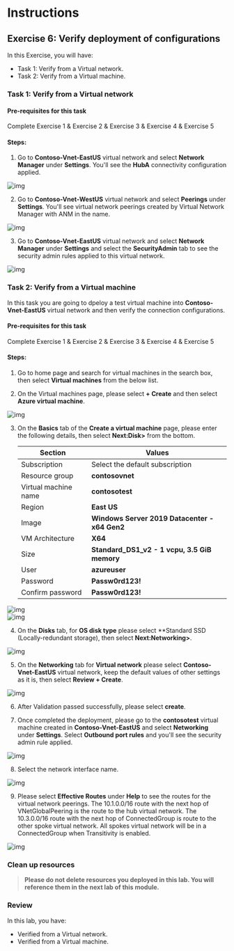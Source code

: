 # Instructions

## Exercise 6: Verify deployment of configurations


In this Exercise, you will have:

  + Task 1: Verify from a Virtual network.
  + Task 2: Verify from a Virtual machine.
   
### Task 1: Verify from a Virtual network

#### Pre-requisites for this task

Complete Exercise 1 & Exercise 2 & Exercise 3 & Exercise 4 & Exercise 5

#### Steps:

1. Go to **Contoso-Vnet-EastUS** virtual network and select **Network Manager** under **Settings**. You'll see the **HubA** connectivity configuration applied.

![img](../media/ver1.png)

2. Go to **Contoso-Vnet-WestUS** virtual network and select **Peerings** under **Settings**. You'll see virtual network peerings created by Virtual Network Manager with ANM in the name.

![img](../media/ver2.png)

3. Go to **Contoso-Vnet-EastUS** virtual network and select **Network Manager** under **Settings** and select the **SecurityAdmin** tab to see the security admin rules applied to this virtual network.

![img](../media/VER3.png)

### Task 2: Verify from a Virtual machine

In this task you are going to dpeloy a test virtual machine into **Contoso-Vnet-EastUS** virtual network and then verify the connection configurations.

#### Pre-requisites for this task

Complete Exercise 1 & Exercise 2 & Exercise 3 & Exercise 4 & Exercise 5

#### Steps:

1. Go to home page and search for virtual machines in the search box, then select **Virtual machines** from the below list.

2. On the Virtual machines page, please select **+ Create** and then select **Azure virtual machine**.

![img](../media/ver4.png)

3. On the **Basics** tab of the **Create a virtual machine** page, please enter the following details, then select **Next:Disk>** from the bottom.

    | Section | Values |
    | ------- | ------ |
    | Subscription | Select the default subscription |
    | Resource group | **contosovnet** |
    | Virtual machine name | **contosotest** |
    | Region | **East US** |
    | Image | **Windows Server 2019 Datacenter - x64 Gen2** |
    | VM Architecture | **X64** |
    | Size | **Standard_DS1_v2 - 1 vcpu, 3.5 GiB memory** |
    | User | **azureuser** |
    | Password | **Passw0rd123!** |
    | Confirm password | **Passw0rd123!** |
    
  ![img](../media/ver5.png)  
  ![img](../media/ver6.png)
  
4. On the **Disks** tab, for **OS disk type** please select **Standard SSD (Locally-redundant storage), then select **Next:Networking>**.

![img](../media/ver7.png)

5. On the **Networking** tab for **Virtual network** please select **Contoso-Vnet-EastUS** virtual network, keep the default values of other settings as it is, then select **Review + Create**.

![img](../media/ver8.png)  

6. After Validation passed successfully, please select **create**.

7. Once completed the deployment, please go to the **contosotest** virtual machine created in **Contoso-Vnet-EastUS** and select **Networking** under **Settings**. Select **Outbound port rules** and you'll see the security admin rule applied.

![img](../media/ver9.png)  

8. Select the network interface name.
  
 ![img](../media/ver10.png)  

9. Please select **Effective Routes** under **Help** to see the routes for the virtual network peerings. The 10.1.0.0/16 route with the next hop of VNetGlobalPeering is the route to the hub virtual network. The 10.3.0.0/16 route with the next hop of ConnectedGroup is route to the other spoke virtual network. All spokes virtual network will be in a ConnectedGroup when Transitivity is enabled.

![img](../media/ver11.png) 


### Clean up resources

>**Please do not delete resources you deployed in this lab. You will reference them in the next lab of this module.**

### Review

In this lab, you have:

+ Verified from a Virtual network.
+ Verified from a Virtual machine.
    

